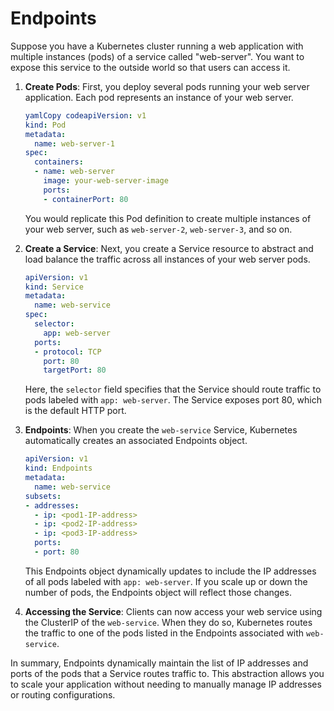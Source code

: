 # Endpoints

Suppose you have a Kubernetes cluster running a web application with multiple instances (pods) of a service called "web-server". You want to expose this service to the outside world so that users can access it.

1.  **Create Pods**: First, you deploy several pods running your web server application. Each pod represents an instance of your web server.

    ```yaml
    yamlCopy codeapiVersion: v1
    kind: Pod
    metadata:
      name: web-server-1
    spec:
      containers:
      - name: web-server
        image: your-web-server-image
        ports:
        - containerPort: 80
    ```

    You would replicate this Pod definition to create multiple instances of your web server, such as `web-server-2`, `web-server-3`, and so on.
2.  **Create a Service**: Next, you create a Service resource to abstract and load balance the traffic across all instances of your web server pods.

    ```yaml
    apiVersion: v1
    kind: Service
    metadata:
      name: web-service
    spec:
      selector:
        app: web-server
      ports:
      - protocol: TCP
        port: 80
        targetPort: 80
    ```

    Here, the `selector` field specifies that the Service should route traffic to pods labeled with `app: web-server`. The Service exposes port 80, which is the default HTTP port.
3.  **Endpoints**: When you create the `web-service` Service, Kubernetes automatically creates an associated Endpoints object.

    ```yaml
    apiVersion: v1
    kind: Endpoints
    metadata:
      name: web-service
    subsets:
    - addresses:
      - ip: <pod1-IP-address>
      - ip: <pod2-IP-address>
      - ip: <pod3-IP-address>
      ports:
      - port: 80
    ```

    This Endpoints object dynamically updates to include the IP addresses of all pods labeled with `app: web-server`. If you scale up or down the number of pods, the Endpoints object will reflect those changes.
4. **Accessing the Service**: Clients can now access your web service using the ClusterIP of the `web-service`. When they do so, Kubernetes routes the traffic to one of the pods listed in the Endpoints associated with `web-service`.

In summary, Endpoints dynamically maintain the list of IP addresses and ports of the pods that a Service routes traffic to. This abstraction allows you to scale your application without needing to manually manage IP addresses or routing configurations.
